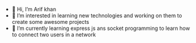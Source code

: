 - 👋 Hi, I’m Arif khan
- 👀 I’m interested in learning new technologies and working on them to create some awesome projects
- 🌱 I’m currently learning express js ans socket programming to learn how to connect two users in a network

<!---
Arifk-24/Arifk-24 is a ✨ special ✨ repository because its `README.md` (this file) appears on your GitHub profile.
You can click the Preview link to take a look at your changes.
--->
